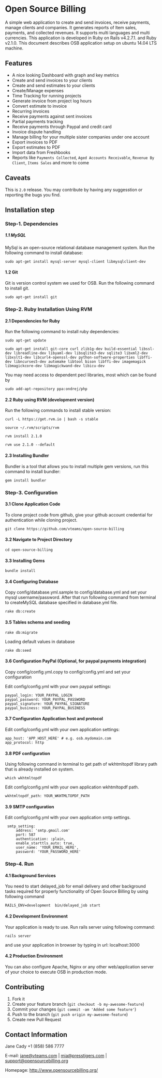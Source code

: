 Open Source Billing
===================

A simple web application to create and send invoices, receive payments, manage clients and companies. It generates reports of Item sales, payments, and collected revenues. It supports multi languages and multi currencies. This application is developed in Ruby on Rails v4.2.7.1. and Ruby v2.1.0. This document describes OSB application setup on ubuntu 14.04 LTS  machine.

Features
---------

* A nice looking Dashboard with graph and key metrics
* Create and send invoices to your clients
* Create and send estimates to your clients
* Create/Manage expenses
* Time Tracking for running projects
* Generate invoice from project log hours
* Convert estimate to invoice
* Recurring invoices
* Receive payments against sent invoices
* Partial payments tracking
* Receive payments through Paypal and credit card
* Invoice dispute handling
* Manage billing for your multiple sister companies under one account
* Export invoices to PDF
* Export estimates to PDF
* Import data from Freshbooks
* Reports like `Payments Collected`, `Aged Accounts Receivable`, `Revenue By Client`, `Items Sales` and more to come


Caveats
-------
This is `2.0` release. You may contribute by having any suggesstion or reporting the bugs you find.

## Installation step
### Step-1. Dependencies
#####  1.1 MySQL
MySql is an open-source relational database management system. Run the following command to install database:

    sudo apt-get install mysql-server mysql-client libmysqlclient-dev

#### 1.2 Git
Git is version control system we used for OSB. Run the following command to install git.
    
    sudo apt-get install git
    
### Step-2. Ruby Installation Using RVM

#### 2.1 Dependencies for Ruby
Run the following command to install ruby dependencies:

    sudo apt-get update

    sudo apt-get install git-core curl zlib1g-dev build-essential libssl-dev libreadline-dev libyaml-dev libsqlite3-dev sqlite3 libxml2-dev libxslt1-dev libcurl4-openssl-dev python-software-properties libffi-dev libncurses5-dev automake libtool bison libffi-dev imagemagick libmagickcore-dev libmagickwand-dev libicu-dev

You may need access to dependent pecl libraries, most which can be found by

    sudo add-apt-repository ppa:ondrej/php
    
#### 2.2 Ruby using RVM (development version)
Run the following commands to install stable version:

    curl -L https://get.rvm.io | bash -s stable

    source ~/.rvm/scripts/rvm

    rvm install 2.1.0

    rvm use 2.1.0 --default

#### 2.3 Installing Bundler
Bundler is a tool that allows you to install multiple gem versions, run this command to install bundler:

    gem install bundler

### Step-3. Configuration

#### 3.1 Clone Application Code
To clone project code from github, give your github account credential for authentication while cloning project.
    
    git clone https://github.com/vteams/open-source-billing


#### 3.2 Navigate to Project Directory

    cd open-source-billing

#### 3.3 Installing Gems

    bundle install
#### 3.4 Configuring Database
Copy config/database.yml.sample to config/database.yml and set your mysql username/password. After that run following command from terminal to createMySQL database specified in database.yml file.

    rake db:create

#### 3.5 Tables schema and seeding

    rake db:migrate

Loading default values in database

    rake db:seed
#### 3.6 Configuration PayPal (Optional, for paypal payments integration)
Copy config/config.yml.copy to config/config.yml and set your configuration

Edit config/config.yml with your own paypal settings:
    
    paypal_login: YOUR_PAYPAL_LOGIN
    paypal_password: YOUR_PAYPAL_PASSWORD
    paypal_signature: YOUR_PAYPAL_SIGNATURE
    paypal_business: YOUR_PAYPAL_BUSINESS

#### 3.7 Configuration Application host and protocol
Edit config/config.yml with your own application settings:

    app_host: 'APP_HOST_HERE' # e.g. osb.mydomain.com
    app_protocol: http

#### 3.8 PDF configuration
Using following command in terminal to get path of wkhtmltopdf library path that is already installed on system.

    which wkhtmltopdf

Edit config/config.yml with your own application wkhtmltopdf path.

    wkhtmltopdf_path: YOUR_WKHTMLTOPDF_PATH
	
#### 3.9 SMTP configuration 
Edit config/config.yml with your own application smtp settings.

     smtp_setting:
         address: 'smtp.gmail.com'
         port: 587
         authentication: :plain,
         enable_starttls_auto: true,
         user_name: 'YOUR_EMAIL_HERE',
         password: 'YOUR_PASSWORD_HERE'

### Step-4. Run
#### 4.1 Background Services
You need to start delayed_job for email delivery and other background tasks required for properly functionality of Open Source Billing by using following command

    RAILS_ENV=development  bin/delayed_job start

#### 4.2 Development Environment
Your application is ready to use.  Run rails server using following command:

    rails server

and use your application in browser by typing in url: localhost:3000

#### 4.2 Production Environment

You can also configure Apache, Nginx or any other web/application server of your choice to execute OSB in production mode.

Contributing
------------

1. Fork it
2. Create your feature branch (`git checkout -b my-awesome-feature`)
3. Commit your changes (`git commit -am 'Added some feature'`)
4. Push to the branch (`git push origin my-awesome-feature`)
5. Create new Pull Request

Contact Information
-------------------
Jane Cady
+1 (858) 586 7777

E-mail: <jane@vteams.com> | <mia@presstigers.com> | <support@opensourcebilling.org>

Homepage: <http://www.opensourcebilling.org/>
